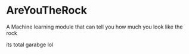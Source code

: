 # AreYouTheRock
A Machine learning module that can tell you how much you look like the rock

its total garabge lol
